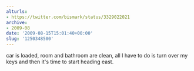 ```yaml
---
alturls:
- https://twitter.com/bismark/status/3329022021
archive:
- 2009-08
date: '2009-08-15T15:01:40+00:00'
slug: '1250348500'
---
```


car is loaded, room and bathroom are clean, all I have to do is turn over
my keys and then it's time to start heading east.

